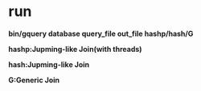 # run 

**bin/gquery database query_file out_file hashp/hash/G**

**hashp:Jupming-like Join(with threads)**

**hash:Jupming-like Join**

**G:Generic Join**
